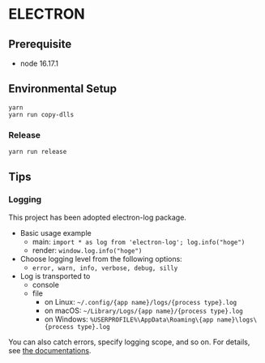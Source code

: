 # ELECTRON

## Prerequisite

- node 16.17.1

## Environmental Setup

```
yarn
yarn run copy-dlls
```

### Release

```
yarn run release
```

## Tips

### Logging

This project has been adopted electron-log package.

- Basic usage example
  - main: `import * as log from 'electron-log'; log.info("hoge")`
  - render: `window.log.info("hoge")`
- Choose logging level from the following options:
  - `error, warn, info, verbose, debug, silly`
- Log is transported to
  - console
  - file
    - on Linux: `~/.config/{app name}/logs/{process type}.log`
    - on macOS: `~/Library/Logs/{app name}/{process type}.log`
    - on Windows: `%USERPROFILE%\AppData\Roaming\{app name}\logs\{process type}.log`

You can also catch errors, specify logging scope, and so on.
For details, see [the documentations](https://github.com/megahertz/electron-log).
